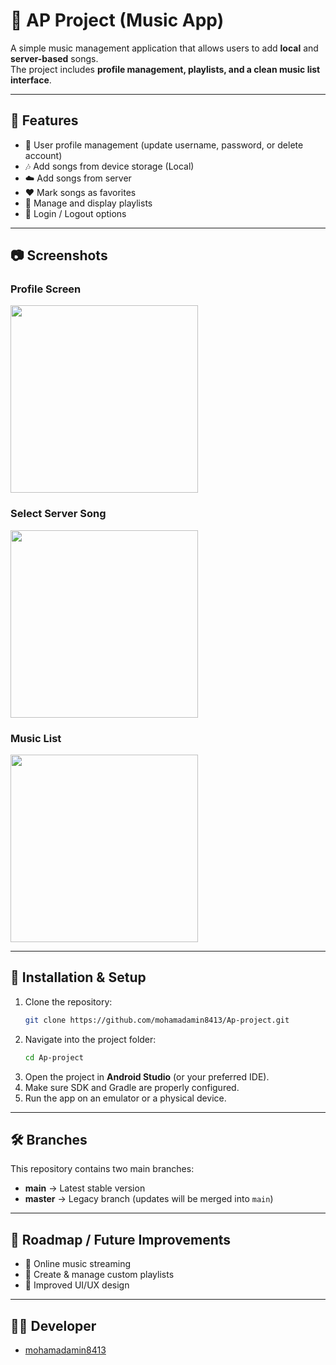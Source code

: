 # 🎵 AP Project (Music App)

A simple music management application that allows users to add **local** and **server-based** songs.  
The project includes **profile management, playlists, and a clean music list interface**.  

---

## 📌 Features
- 👤 User profile management (update username, password, or delete account)  
- 🎶 Add songs from device storage (Local)  
- ☁️ Add songs from server  
- ❤️ Mark songs as favorites  
- 📂 Manage and display playlists  
- 🔐 Login / Logout options  

---

## 📷 Screenshots

### Profile Screen  
<img src="./Screenshot_2025-08-27-09-35-47-553_com.example.projectap.png" width="300"/>

### Select Server Song  
<img src="./Screenshot_2025-08-27-09-35-34-797_com.example.projectap.png" width="300"/>

### Music List  
<img src="./Screenshot_2025-08-27-09-35-20-982_com.example.projectap.png" width="300"/>

---

## 🚀 Installation & Setup
1. Clone the repository:
   ```bash
   git clone https://github.com/mohamadamin8413/Ap-project.git
   ```
2. Navigate into the project folder:
   ```bash
   cd Ap-project
   ```
3. Open the project in **Android Studio** (or your preferred IDE).  
4. Make sure SDK and Gradle are properly configured.  
5. Run the app on an emulator or a physical device.  

---

## 🛠 Branches
This repository contains two main branches:  
- **main** → Latest stable version  
- **master** → Legacy branch (updates will be merged into `main`)  

---

## 📖 Roadmap / Future Improvements
- 🎼 Online music streaming  
- 📑 Create & manage custom playlists  
- 🎨 Improved UI/UX design  

---

## 👨‍💻 Developer
- [mohamadamin8413](https://github.com/mohamadamin8413)  
